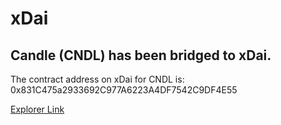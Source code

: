 # xDai

## Candle (CNDL) has been bridged to xDai.&#x20;

The contract address on xDai for CNDL is: 0x831C475a2933692C977A6223A4DF7542C9DF4E55

[Explorer Link](https://blockscout.com/xdai/mainnet/token/0x831C475a2933692C977A6223A4DF7542C9DF4E55/token-transfers)



